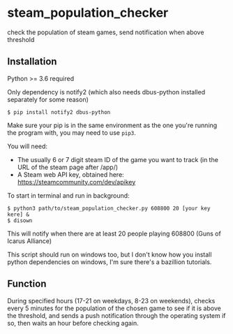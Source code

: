 # steam_population_checker
check the population of steam games, send notification when above threshold

## Installation

Python >= 3.6 required

Only dependency is notify2 (which also needs dbus-python installed separately for some reason)

`$ pip install notify2 dbus-python`

Make sure your pip is in the same environment as the one you're running the program with, you may need to use `pip3`. 

You will need: 

* The usually 6 or 7 digit steam ID of the game you want to track (in the URL of the steam page after /app/)
* A Steam web API key, obtained here: https://steamcommunity.com/dev/apikey

To start in terminal and run in background:

```
$ python3 path/to/steam_population_checker.py 608800 20 [your key kere] &
$ disown
```

This will notify when there are at least 20 people playing 608800 (Guns of Icarus Alliance)

This script should run on windows too, but I don't know how you install python dependencies on windows, I'm sure there's a bazillion tutorials. 

## Function

During specified hours (17-21 on weekdays, 8-23 on weekends), checks every 5 minutes for the population of the chosen game to see if it is above the threshold, and sends a push notification through the operating system if so, then waits an hour before checking again.  
